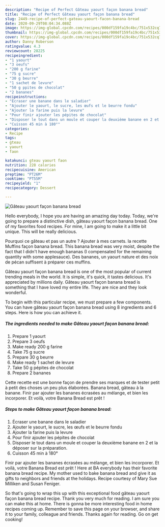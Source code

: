 ```yaml
---
description: "Recipe of Perfect Gâteau yaourt façon banana bread"
title: "Recipe of Perfect Gâteau yaourt façon banana bread"
slug: 2449-recipe-of-perfect-gateau-yaourt-facon-banana-bread
date: 2020-09-29T08:04:34.088Z
image: https://img-global.cpcdn.com/recipes/000df159fa19c4bc/751x532cq70/gateau-yaourt-facon-banana-bread-photo-principale-de-la-recette.jpg
thumbnail: https://img-global.cpcdn.com/recipes/000df159fa19c4bc/751x532cq70/gateau-yaourt-facon-banana-bread-photo-principale-de-la-recette.jpg
cover: https://img-global.cpcdn.com/recipes/000df159fa19c4bc/751x532cq70/gateau-yaourt-facon-banana-bread-photo-principale-de-la-recette.jpg
author: Danny Roberson
ratingvalue: 4.3
reviewcount: 28225
recipeingredient:
- "1 yaourt"
- "3 oeufs"
- "200 g farine"
- "75 g sucre"
- "30 g beurre"
- "1 sachet de levure"
- "50 g ppites de chocolat"
- "2 bananes"
recipeinstructions:
- "Écraser une banane dans le saladier"
- "Ajouter le yaourt, le sucre, les œufs et le beurre fondu"
- "Ajouter la farine puis la levure"
- "Pour finir ajouter les pépites de chocolat"
- "Disposer le tout dans un moule et couper la deuxième banane en 2 et la déposer sur la préparation."
- "Cuisson 45 min à 180°"
categories:
- Recipe
tags:
- gteau
- yaourt
- faon

katakunci: gteau yaourt faon 
nutrition: 228 calories
recipecuisine: American
preptime: "PT26M"
cooktime: "PT55M"
recipeyield: "1"
recipecategory: Dessert

---
```



![Gâteau yaourt façon banana bread](https://img-global.cpcdn.com/recipes/000df159fa19c4bc/751x532cq70/gateau-yaourt-facon-banana-bread-photo-principale-de-la-recette.jpg)

Hello everybody, I hope you are having an amazing day today. Today, we're going to prepare a distinctive dish, gâteau yaourt façon banana bread. One of my favorites food recipes. For mine, I am going to make it a little bit unique. This will be really delicious.

Pourquoi ce gâteau et pas un autre ? Ajouter à mes carnets. la recette Muffins façon banana bread. This banana bread was very moist, despite the fact that I didn&#39;t have enough bananas (I compensated for the remaining quantity with some applesauce). Des bananes, un yaourt nature et des noix de pécan suffisent à préparer ces muffins.

Gâteau yaourt façon banana bread is one of the most popular of current trending meals in the world. It is simple, it's quick, it tastes delicious. It's appreciated by millions daily. Gâteau yaourt façon banana bread is something that I have loved my entire life. They are nice and they look wonderful.


To begin with this particular recipe, we must prepare a few components. You can have gâteau yaourt façon banana bread using 8 ingredients and 6 steps. Here is how you can achieve it.

<!--inarticleads1-->

##### The ingredients needed to make Gâteau yaourt façon banana bread:

1. Prepare 1 yaourt
1. Prepare 3 oeufs
1. Make ready 200 g farine
1. Take 75 g sucre
1. Prepare 30 g beurre
1. Make ready 1 sachet de levure
1. Take 50 g pépites de chocolat
1. Prepare 2 bananes


Cette recette est une bonne façon de prendre ses marques et de tester petit à petit des choses un peu plus élaborées. Banana bread, gâteau à la banane. Finir par ajouter les bananes écrasées au mélange, et bien les incorporer. Et voilà, votre Banana Bread est prêt ! 

<!--inarticleads2-->

##### Steps to make Gâteau yaourt façon banana bread:

1. Écraser une banane dans le saladier
1. Ajouter le yaourt, le sucre, les œufs et le beurre fondu
1. Ajouter la farine puis la levure
1. Pour finir ajouter les pépites de chocolat
1. Disposer le tout dans un moule et couper la deuxième banane en 2 et la déposer sur la préparation.
1. Cuisson 45 min à 180°


Finir par ajouter les bananes écrasées au mélange, et bien les incorporer. Et voilà, votre Banana Bread est prêt ! Here at BA everybody has their favorite banana bread recipe. My mother used to bake banana bread and give it as gifts to neighbors and friends at the holidays. Recipe courtesy of Mary Sue Milliken and Susan Feniger. 

So that's going to wrap this up with this exceptional food gâteau yaourt façon banana bread recipe. Thank you very much for reading. I am sure you can make this at home. There is gonna be more interesting food in home recipes coming up. Remember to save this page on your browser, and share it to your family, colleague and friends. Thanks again for reading. Go on get cooking!
